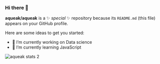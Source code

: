 ### Hi there 👋


**aqueak/aqueak** is a ✨ _special_ ✨ repository because its `README.md` (this file) appears on your GitHub profile.

Here are some ideas to get you started:

- 🔭 I’m currently working on Data science
- 🌱 I’m currently learning JavaScript






![aqueak stats 2](https://github-readme-stats.vercel.app/api?username=aqueak&show_icons=true&theme=radical)


